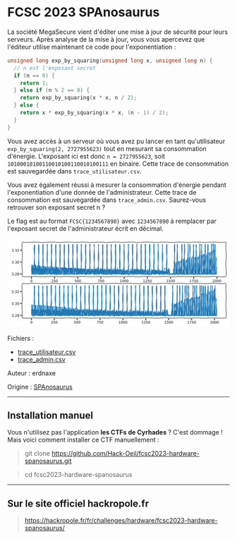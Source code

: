 # FCSC 2023 SPAnosaurus

La société MegaSecure vient d'éditer une mise à jour de sécurité pour leurs serveurs. 
Après analyse de la mise à jour, vous vous apercevez que l'éditeur utilise maintenant 
ce code pour l'exponentiation :

```c
unsigned long exp_by_squaring(unsigned long x, unsigned long n) {
  // n est l'exposant secret
  if (n == 0) {
    return 1;
  } else if (n % 2 == 0) {
    return exp_by_squaring(x * x, n / 2);
  } else {
    return x * exp_by_squaring(x * x, (n - 1) / 2);
  }
}
```

Vous avez accès à un serveur où vous avez pu lancer en tant qu'utilisateur ```exp_by_squaring(2, 2727955623)```
tout en mesurant sa consommation d'énergie. L'exposant ici est donc ```n = 2727955623```, soit ```10100010100110010100110010100111``` 
en binaire. Cette trace de consommation est sauvegardée dans ```trace_utilisateur.csv```.

Vous avez également réussi à mesurer la consommation d'énergie pendant l'exponentiation d'une donnée de l'administrateur. 
Cette trace de consommation est sauvegardée dans ```trace_admin.csv```. Saurez-vous retrouver son exposant secret n ?

Le flag est au format ```FCSC{1234567890}``` avec ```1234567890``` à remplacer par l'exposant secret de l'administrateur écrit en décimal.

![spanosaurus.png](spanosaurus.png)


Fichiers :
- [trace_utilisateur.csv](trace_utilisateur.csv) 
- [trace_admin.csv](trace_admin.csv)


Auteur : erdnaxe

Origine : [SPAnosaurus](https://hackropole.fr/fr/challenges/hardware/fcsc2023-hardware-spanosaurus/)


-----------

## Installation manuel
Vous n'utilisez pas l'application **les CTFs de Cyrhades** ? C'est dommage !
Mais voici comment installer ce CTF manuellement :

> git clone https://github.com/Hack-Oeil/fcsc2023-hardware-spanosaurus.git

> cd fcsc2023-hardware-spanosaurus


-----------

## Sur le site officiel hackropole.fr
> https://hackropole.fr/fr/challenges/hardware/fcsc2023-hardware-spanosaurus/